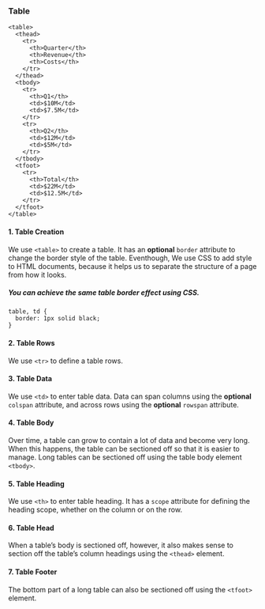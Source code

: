 ### Table
    <table>
      <thead>
        <tr>
          <th>Quarter</th>
          <th>Revenue</th>
          <th>Costs</th>
        </tr>
      </thead>
      <tbody>
        <tr>
          <th>Q1</th>
          <td>$10M</td>
          <td>$7.5M</td>
        </tr>
        <tr>
          <th>Q2</th>
          <td>$12M</td>
          <td>$5M</td>
        </tr>
      </tbody>
      <tfoot>
        <tr>
          <th>Total</th>
          <td>$22M</td>
          <td>$12.5M</td>
        </tr>
      </tfoot>
    </table>

#### 1. Table Creation
We use `<table>` to create a table. It has an **optional** `border` attribute to change the border style of the table. Eventhough, We use CSS to add style to HTML documents, because it helps us to separate the structure of a page from how it looks.
##### You can achieve the same table border effect using CSS.

    table, td {
      border: 1px solid black;
    }

#### 2. Table Rows
We use `<tr>` to define a table rows.
#### 3. Table Data
We use `<td>` to enter table data. Data can span columns using the **optional** `colspan` attribute, and across rows using the **optional** `rowspan` attribute.
#### 4. Table Body
Over time, a table can grow to contain a lot of data and become very long. When this happens, the table can be sectioned off so that it is easier to manage. Long tables can be sectioned off using the table body element `<tbody>`.
#### 5. Table Heading
We use `<th>` to enter table heading. It has a `scope` attribute for defining the heading scope, whether on the column or on the row.
#### 6. Table Head
When a table’s body is sectioned off, however, it also makes sense to section off the table’s column headings using the `<thead>` element.
#### 7. Table Footer
The bottom part of a long table can also be sectioned off using the `<tfoot>` element.
